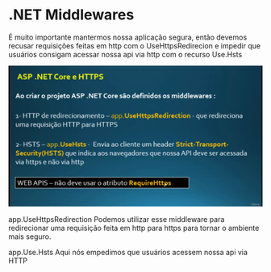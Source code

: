 # .NET Middlewares

É muito importante mantermos nossa aplicação segura, então devemos recusar requisições feitas em http com o UseHttpsRedirecion e impedir que usuários consigam acessar nossa api via http com o recurso Use.Hsts

![](./images/middleware.png)

app.UseHttpsRedirection Podemos utilizar esse middleware para redirecionar uma requisição feita em http para https para tornar o ambiente mais seguro.

app.Use.Hsts Aqui nós empedimos que usuários acessem nossa api via HTTP


